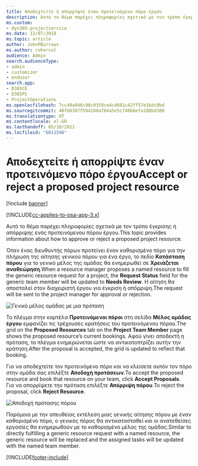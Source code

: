 ```yaml
---
title: Αποδεχτείτε ή απορρίψτε έναν προτεινόμενο πόρο έργου
description: Αυτό το θέμα παρέχει πληροφορίες σχετικά με τον τρόπο έγκρισης ή απόρριψης ενός προτεινόμενου πόρου έργου.
ms.custom:
- dyn365-projectservice
ms.date: 12/07/2018
ms.topic: article
author: JohnPBurrows
ms.author: ruhercul
audience: Admin
search.audienceType:
- admin
- customizer
- enduser
search.app:
- D365CE
- D365PS
- ProjectOperations
ms.openlocfilehash: 7cc49a846c98c0359ce4cd681c42ff57e16dc9bd
ms.sourcegitcommit: 40f68387f594180af64a5e5c748b6efa188bd300
ms.translationtype: HT
ms.contentlocale: el-GR
ms.lasthandoff: 05/10/2021
ms.locfileid: "6011596"
---
```

# <a name="accept-or-reject-a-proposed-project-resource"></a><span data-ttu-id="7c1e3-103">Αποδεχτείτε ή απορρίψτε έναν προτεινόμενο πόρο έργου</span><span class="sxs-lookup"><span data-stu-id="7c1e3-103">Accept or reject a proposed project resource</span></span>

[!include [banner](../includes/psa-now-project-operations.md)]

[!INCLUDE[cc-applies-to-psa-app-3.x](../includes/cc-applies-to-psa-app-3x.md)]

<span data-ttu-id="7c1e3-104">Αυτό το θέμα παρέχει πληροφορίες σχετικά με τον τρόπο έγκρισης ή απόρριψης ενός προτεινόμενου πόρου έργου.</span><span class="sxs-lookup"><span data-stu-id="7c1e3-104">This topic provides information about how to approve or reject a proposed project resource.</span></span>

<span data-ttu-id="7c1e3-105">Όταν ένας διευθυντής πόρων προτείνει έναν καθορισμένο πόρο για την πλήρωση της αίτησης γενικού πόρου για ένα έργο, το πεδίο **Κατάσταση πόρου** για το γενικό μέλος της ομάδας θα ενημερωθεί σε **Χρειάζεται αναθεώρηση**.</span><span class="sxs-lookup"><span data-stu-id="7c1e3-105">When a resource manager proposes a named resource to fill the generic resource request for a project, the **Request Status** field for the generic team member will be updated to **Needs Review**.</span></span> <span data-ttu-id="7c1e3-106">Η αίτηση θα αποσταλεί στον διαχειριστή έργου για έγκριση ή απόρριψη.</span><span class="sxs-lookup"><span data-stu-id="7c1e3-106">The request will be sent to the project manager for approval or rejection.</span></span>

![Γενικό μέλος ομάδας με μια πρόταση](media/RM-how-to-19.png)

<span data-ttu-id="7c1e3-108">Το πλέγμα στην καρτέλα **Προτεινόμενοι πόροι** στη σελίδα **Μέλος ομάδας έργου** εμφανίζει τις τρέχουσες κρατήσεις του προτεινόμενου πόρου.</span><span class="sxs-lookup"><span data-stu-id="7c1e3-108">The grid on the **Proposed Resources** tab on the **Project Team Member** page shows the proposed resource’s current bookings.</span></span> <span data-ttu-id="7c1e3-109">Αφού γίνει αποδεκτή η πρόταση, το πλέγμα ενημερώνεται ώστε να αντικατοπτρίζει αυτήν την κράτηση.</span><span class="sxs-lookup"><span data-stu-id="7c1e3-109">After the proposal is accepted, the grid is updated to reflect that booking.</span></span> 

<span data-ttu-id="7c1e3-110">Για να αποδεχτείτε τον προτεινόμενο πόρο και να κλείσετε αυτόν τον πόρο στην ομάδα σας επιλέξτε **Αποδοχή προτάσεων**.</span><span class="sxs-lookup"><span data-stu-id="7c1e3-110">To accept the proposed resource and book that resource on your team, click **Accept Proposals**.</span></span>  
<span data-ttu-id="7c1e3-111">Για να απορρίψετε την πρόταση επιλέξτε **Απόρριψη πόρου**.</span><span class="sxs-lookup"><span data-stu-id="7c1e3-111">To reject the proposal, click **Reject Resource**.</span></span>

![Αποδοχή πρότασης πόρου](media/RM-how-to-20.png) 

<span data-ttu-id="7c1e3-113">Παρόμοια με την απευθείας εκτέλεση μιας γενικής αίτησης πόρου με έναν καθορισμένο πόρο, ο γενικός πόρος θα αντικατασταθεί και οι ανατεθείσες εργασίες θα ενημερωθούν με το καθορισμένο μέλος της ομάδας.</span><span class="sxs-lookup"><span data-stu-id="7c1e3-113">Similar to directly fulfilling a generic resource request with a named resource, the generic resource will be replaced and the assigned tasks will be updated with the named team member.</span></span>


[!INCLUDE[footer-include](../includes/footer-banner.md)]